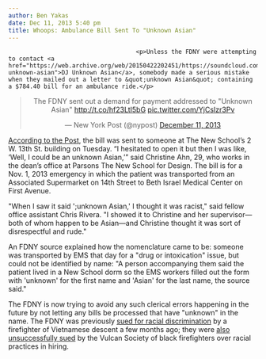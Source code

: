 ```yaml
---
author: Ben Yakas
date: Dec 11, 2013 5:40 pm
title: Whoops: Ambulance Bill Sent To "Unknown Asian" 
---
```


	
										<p>Unless the FDNY were attempting to contact <a href="https://web.archive.org/web/20150422202451/https://soundcloud.com/dj-unknown-asian">DJ Unknown Asian</a>, somebody made a serious mistake when they mailed out a letter to &quot;unknown Asian&quot; containing a $784.40 bill for an ambulance ride.</p>

<center><blockquote class="twitter-tweet" lang="en"><p>The FDNY sent out a demand for payment addressed to &quot;Unknown Asian&quot; <a href="https://web.archive.org/web/20150422202451/http://t.co/hf23LtI5bG">http://t.co/hf23LtI5bG</a> <a href="https://web.archive.org/web/20150422202451/http://t.co/YjCsIzr3Pv">pic.twitter.com/YjCsIzr3Pv</a></p>&#x2014; New York Post (@nypost) <a href="https://web.archive.org/web/20150422202451/https://twitter.com/nypost/statuses/410867677620871168">December 11, 2013</a></blockquote>
<script async src="//web.archive.org/web/20150422202451js_/http://platform.twitter.com/widgets.js" charset="utf-8"></script></center>

<p><a href="https://web.archive.org/web/20150422202451/http://nypost.com/2013/12/11/fdny-sends-ambulance-bill-to-unknown-asian/">According to the Post</a>, the bill was sent to someone at The New School&#x2019;s 2 W. 13th St. building on Tuesday. &#x201C;I hesitated to open it but then I was like, &#x2018;Well, I could be an unknown Asian,&#x2019;&#x201D; said Christine Ahn, 29, who works in the dean&#x2019;s office at Parsons The New School for Design. The bill is for a Nov. 1, 2013 emergency in which the patient was transported from an Associated Supermarket on 14th Street to Beth Israel Medical Center on First Avenue. </p>

<p>&quot;When I saw it said &apos;;unknown Asian,&apos; I thought it was racist,&quot; said fellow office assistant Chris Rivera. &quot;I showed it to Christine and her supervisor&#x2014;both of whom happen to be Asian&#x2014;and Christine thought it was sort of disrespectful and rude.&quot;</p>

<p>An FDNY source explained how the nomenclature came to be: someone was transported by EMS that day for a &quot;drug or intoxication&quot; issue, but could not be identified by name: &quot;A person accompanying them said the patient lived in a New School dorm so the EMS workers filled out the form with &apos;unknown&apos; for the first name and &apos;Asian&apos; for the last name, the source said.&quot;</p>

<p>The FDNY is now trying to avoid any such clerical errors happening in the future by not letting any bills be processed that have &quot;unknown&quot; in the name.  The FDNY was previously <a href="https://web.archive.org/web/20150422202451/http://firelawblog.com/2013/09/lawsuit-accuses-fdny-of-discrimination-against-vietnamese-firefighter/">sued for racial discrimination</a> by a firefighter of Vietnamese descent a few months ago; they were <a href="https://web.archive.org/web/20150422202451/http://www.nydailynews.com/new-york/federal-court-overturns-ruling-fdny-intentionally-discriminated-minority-applicants-article-1.1343541">also unsuccessfully sued</a> by the Vulcan Society of black firefighters over racial practices in hiring.</p>					
										
									
				